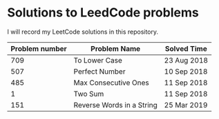 # Solutions to LeedCode problems
I will record my LeetCode solutions in this repository.

|Problem number | Problem Name  | Solved Time |
|---------------|---------------|-------------|
|709            | To Lower Case | 23 Aug 2018 |
|507            | Perfect Number| 10 Sep 2018 |
|485            | Max Consecutive Ones | 11 Sep 2018 |
|1              | Two Sum | 11 Sep 2018 |
|151            | Reverse Words in a String | 25 Mar 2019 |
